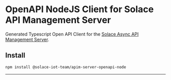 # OpenAPI NodeJS Client for Solace API Management Server

Generated Typescript Open API Client for the [Solace Async API Management Server](https://github.com/solace-iot-team/async-apim/tree/main/apim-server).

## Install

```bash
npm install @solace-iot-team/apim-server-openapi-node
```

---
